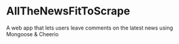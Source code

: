 # AllTheNewsFitToScrape
A web app that lets users leave comments on the latest news using Mongoose &amp; Cheerio
